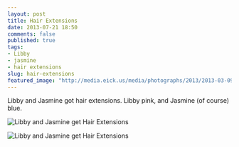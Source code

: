 ```yaml
---
layout: post
title: Hair Extensions
date: 2013-07-21 18:50
comments: false
published: true
tags:
- Libby
- jasmine
- hair extensions
slug: hair-extensions
featured_image: "http://media.eick.us/media/photographs/2013/2013-03-09/Hair-Extensions-2013-03-09-at-14-45-54.jpg"
---
```

Libby and Jasmine got hair extensions.  Libby pink, and Jasmine (of course) blue.

![Libby and Jasmine get Hair Extensions](http://media.eick.us/media/photographs/2013/2013-03-09/Hair-Extensions-2013-03-09-at-14-45-54.jpg)

![Libby and Jasmine get Hair Extensions](http://media.eick.us/media/photographs/2013/2013-03-09/Hair-Extensions-2013-03-09-at-14-47-23.jpg)

